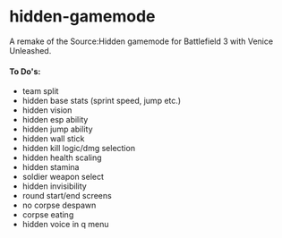 # hidden-gamemode
A remake of the Source:Hidden gamemode for Battlefield 3 with Venice Unleashed.
#### To Do's:
- team split
- hidden base stats (sprint speed, jump etc.)
- hidden vision
- hidden esp ability
- hidden jump ability
- hidden wall stick
- hidden kill logic/dmg selection
- hidden health scaling
- hidden stamina
- soldier weapon select
- hidden invisibility
- round start/end screens
- no corpse despawn
- corpse eating
- hidden voice in q menu
